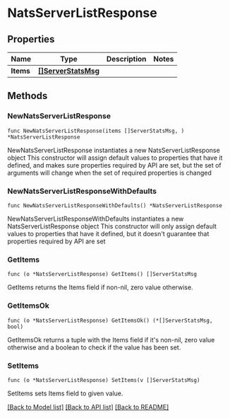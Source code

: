 # NatsServerListResponse

## Properties

Name | Type | Description | Notes
------------ | ------------- | ------------- | -------------
**Items** | [**[]ServerStatsMsg**](ServerStatsMsg.md) |  | 

## Methods

### NewNatsServerListResponse

`func NewNatsServerListResponse(items []ServerStatsMsg, ) *NatsServerListResponse`

NewNatsServerListResponse instantiates a new NatsServerListResponse object
This constructor will assign default values to properties that have it defined,
and makes sure properties required by API are set, but the set of arguments
will change when the set of required properties is changed

### NewNatsServerListResponseWithDefaults

`func NewNatsServerListResponseWithDefaults() *NatsServerListResponse`

NewNatsServerListResponseWithDefaults instantiates a new NatsServerListResponse object
This constructor will only assign default values to properties that have it defined,
but it doesn't guarantee that properties required by API are set

### GetItems

`func (o *NatsServerListResponse) GetItems() []ServerStatsMsg`

GetItems returns the Items field if non-nil, zero value otherwise.

### GetItemsOk

`func (o *NatsServerListResponse) GetItemsOk() (*[]ServerStatsMsg, bool)`

GetItemsOk returns a tuple with the Items field if it's non-nil, zero value otherwise
and a boolean to check if the value has been set.

### SetItems

`func (o *NatsServerListResponse) SetItems(v []ServerStatsMsg)`

SetItems sets Items field to given value.



[[Back to Model list]](../README.md#documentation-for-models) [[Back to API list]](../README.md#documentation-for-api-endpoints) [[Back to README]](../README.md)



